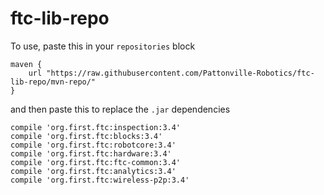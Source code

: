# ftc-lib-repo

To use, paste this in your `repositories` block
```Gradle
maven {
    url "https://raw.githubusercontent.com/Pattonville-Robotics/ftc-lib-repo/mvn-repo/"
}
```
and then paste this to replace the `.jar` dependencies
```Gradle
compile 'org.first.ftc:inspection:3.4'
compile 'org.first.ftc:blocks:3.4'
compile 'org.first.ftc:robotcore:3.4'
compile 'org.first.ftc:hardware:3.4'
compile 'org.first.ftc:ftc-common:3.4'
compile 'org.first.ftc:analytics:3.4'
compile 'org.first.ftc:wireless-p2p:3.4'
```
